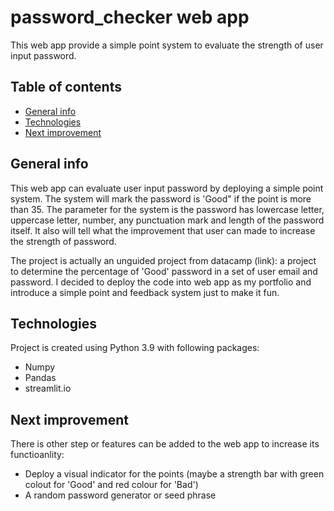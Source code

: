 # password_checker web app
This web app provide a simple point system to evaluate the strength of user input password.

## Table of contents
* [General info](#general-info)
* [Technologies](#technologies)
* [Next improvement](#next-improvement)

## General info
This web app can evaluate user input password by deploying a simple point system. The system will mark the password is 'Good" if the point is more than 35. The parameter for the system is the password has lowercase letter, uppercase letter, number, any punctuation mark and length of the password itself. It also will tell what the improvement that user can made to increase the strength of password.

The project is actually an unguided project from datacamp (link): a project to determine the percentage of 'Good' password in a set of user email and password. I decided to deploy the code into web app as my portfolio and introduce a simple point and feedback system just to make it fun.
	
## Technologies
Project is created using Python 3.9 with following packages:
* Numpy
* Pandas
* streamlit.io

## Next improvement
There is other step or features can be added to the web app to increase its functioanlity:
* Deploy a visual indicator for the points (maybe a strength bar with green colout for 'Good' and red colour for 'Bad')
* A random password generator or seed phrase
